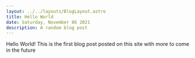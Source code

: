 ```yaml
---
layout: ../../layouts/BlogLayout.astro
title: Hello World
date: Saturday, November 06 2021
description: A random blog post
---
```


Hello World! This is the first blog post posted on this site with more to come in the future